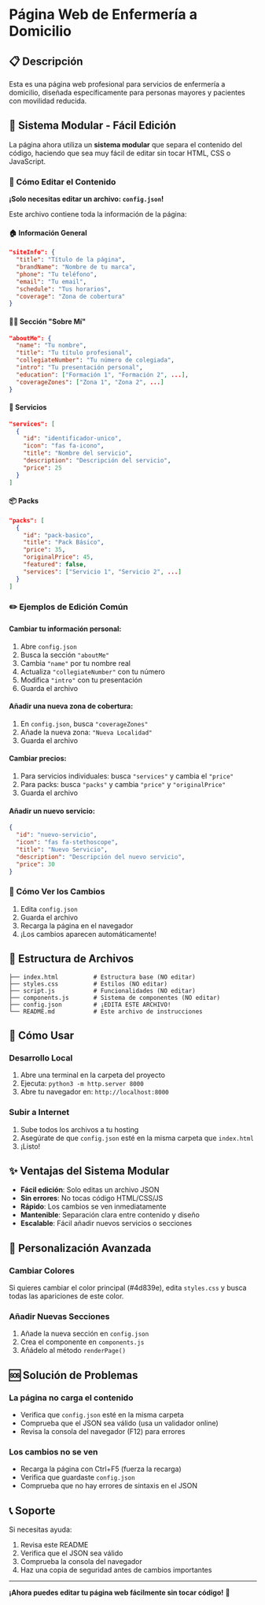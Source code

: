 # Página Web de Enfermería a Domicilio

## 📋 Descripción
Esta es una página web profesional para servicios de enfermería a domicilio, diseñada específicamente para personas mayores y pacientes con movilidad reducida.

## 🎯 Sistema Modular - Fácil Edición

La página ahora utiliza un **sistema modular** que separa el contenido del código, haciendo que sea muy fácil de editar sin tocar HTML, CSS o JavaScript.

### 📝 Cómo Editar el Contenido

**¡Solo necesitas editar un archivo: `config.json`!**

Este archivo contiene toda la información de la página:

#### 🏠 Información General
```json
"siteInfo": {
  "title": "Título de la página",
  "brandName": "Nombre de tu marca",
  "phone": "Tu teléfono",
  "email": "Tu email",
  "schedule": "Tus horarios",
  "coverage": "Zona de cobertura"
}
```

#### 👩‍⚕️ Sección "Sobre Mí"
```json
"aboutMe": {
  "name": "Tu nombre",
  "title": "Tu título profesional",
  "collegiateNumber": "Tu número de colegiada",
  "intro": "Tu presentación personal",
  "education": ["Formación 1", "Formación 2", ...],
  "coverageZones": ["Zona 1", "Zona 2", ...]
}
```

#### 💉 Servicios
```json
"services": [
  {
    "id": "identificador-unico",
    "icon": "fas fa-icono",
    "title": "Nombre del servicio",
    "description": "Descripción del servicio",
    "price": 25
  }
]
```

#### 📦 Packs
```json
"packs": [
  {
    "id": "pack-basico",
    "title": "Pack Básico",
    "price": 35,
    "originalPrice": 45,
    "featured": false,
    "services": ["Servicio 1", "Servicio 2", ...]
  }
]
```

### ✏️ Ejemplos de Edición Común

#### Cambiar tu información personal:
1. Abre `config.json`
2. Busca la sección `"aboutMe"`
3. Cambia `"name"` por tu nombre real
4. Actualiza `"collegiateNumber"` con tu número
5. Modifica `"intro"` con tu presentación
6. Guarda el archivo

#### Añadir una nueva zona de cobertura:
1. En `config.json`, busca `"coverageZones"`
2. Añade la nueva zona: `"Nueva Localidad"`
3. Guarda el archivo

#### Cambiar precios:
1. Para servicios individuales: busca `"services"` y cambia el `"price"`
2. Para packs: busca `"packs"` y cambia `"price"` y `"originalPrice"`
3. Guarda el archivo

#### Añadir un nuevo servicio:
```json
{
  "id": "nuevo-servicio",
  "icon": "fas fa-stethoscope",
  "title": "Nuevo Servicio",
  "description": "Descripción del nuevo servicio",
  "price": 30
}
```

### 🔄 Cómo Ver los Cambios

1. Edita `config.json`
2. Guarda el archivo
3. Recarga la página en el navegador
4. ¡Los cambios aparecen automáticamente!

## 📁 Estructura de Archivos

```
├── index.html          # Estructura base (NO editar)
├── styles.css          # Estilos (NO editar)
├── script.js           # Funcionalidades (NO editar)
├── components.js       # Sistema de componentes (NO editar)
├── config.json         # ¡EDITA ESTE ARCHIVO!
└── README.md           # Este archivo de instrucciones
```

## 🚀 Cómo Usar

### Desarrollo Local
1. Abre una terminal en la carpeta del proyecto
2. Ejecuta: `python3 -m http.server 8000`
3. Abre tu navegador en: `http://localhost:8000`

### Subir a Internet
1. Sube todos los archivos a tu hosting
2. Asegúrate de que `config.json` esté en la misma carpeta que `index.html`
3. ¡Listo!

## ✨ Ventajas del Sistema Modular

- **Fácil edición**: Solo editas un archivo JSON
- **Sin errores**: No tocas código HTML/CSS/JS
- **Rápido**: Los cambios se ven inmediatamente
- **Mantenible**: Separación clara entre contenido y diseño
- **Escalable**: Fácil añadir nuevos servicios o secciones

## 🎨 Personalización Avanzada

### Cambiar Colores
Si quieres cambiar el color principal (#4d839e), edita `styles.css` y busca todas las apariciones de este color.

### Añadir Nuevas Secciones
1. Añade la nueva sección en `config.json`
2. Crea el componente en `components.js`
3. Añádelo al método `renderPage()`

## 🆘 Solución de Problemas

### La página no carga el contenido
- Verifica que `config.json` esté en la misma carpeta
- Comprueba que el JSON sea válido (usa un validador online)
- Revisa la consola del navegador (F12) para errores

### Los cambios no se ven
- Recarga la página con Ctrl+F5 (fuerza la recarga)
- Verifica que guardaste `config.json`
- Comprueba que no hay errores de sintaxis en el JSON

## 📞 Soporte

Si necesitas ayuda:
1. Revisa este README
2. Verifica que el JSON sea válido
3. Comprueba la consola del navegador
4. Haz una copia de seguridad antes de cambios importantes

---

**¡Ahora puedes editar tu página web fácilmente sin tocar código!** 🎉